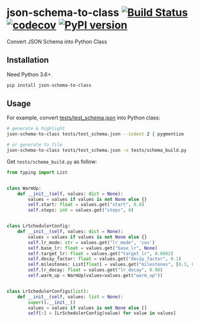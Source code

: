 # json-schema-to-class [![Build Status](https://travis-ci.com/FebruaryBreeze/json-schema-to-class.svg?branch=master)](https://travis-ci.com/FebruaryBreeze/json-schema-to-class) [![codecov](https://codecov.io/gh/FebruaryBreeze/json-schema-to-class/branch/master/graph/badge.svg)](https://codecov.io/gh/FebruaryBreeze/json-schema-to-class) [![PyPI version](https://badge.fury.io/py/json-schema-to-class.svg)](https://pypi.org/project/json-schema-to-class/)

Convert JSON Schema into Python Class

## Installation

Need Python 3.6+.

```bash
pip install json-schema-to-class
```

## Usage

For example, convert [tests/test_schema.json](tests/test_schema.json) into Python class:

```bash
# generate & highlight
json-schema-to-class tests/test_schema.json --indent 2 | pygmentize

# or generate to file
json-schema-to-class tests/test_schema.json -o tests/schema_build.py
```

Get `tests/schema_build.py` as follow:

```python
from typing import List


class WarmUp:
    def __init__(self, values: dict = None):
        values = values if values is not None else {}
        self.start: float = values.get("start", 0.0)
        self.steps: int = values.get("steps", 0)


class LrSchedulerConfig:
    def __init__(self, values: dict = None):
        values = values if values is not None else {}
        self.lr_mode: str = values.get("lr_mode", 'cos')
        self.base_lr: float = values.get("base_lr", None)
        self.target_lr: float = values.get("target_lr", 0.0002)
        self.decay_factor: float = values.get("decay_factor", 0.1)
        self.milestones: List[float] = values.get("milestones", [0.3, 0.6, 0.9])
        self.lr_decay: float = values.get("lr_decay", 0.98)
        self.warm_up = WarmUp(values=values.get("warm_up"))


class LrSchedulerConfigs(list):
    def __init__(self, values: list = None):
        super().__init__()
        values = values if values is not None else []
        self[:] = [LrSchedulerConfig(value) for value in values]
```
